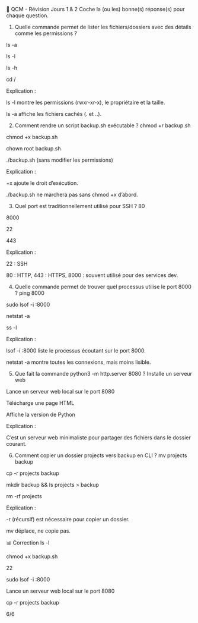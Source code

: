 📝 QCM - Révision Jours 1 & 2
Coche la (ou les) bonne(s) réponse(s) pour chaque question.

1. Quelle commande permet de lister les fichiers/dossiers avec des détails comme les permissions ?

ls -a

ls -l

ls -h

cd /

Explication :

ls -l montre les permissions (rwxr-xr-x), le propriétaire et la taille.

ls -a affiche les fichiers cachés (. et ..).

2. Comment rendre un script backup.sh exécutable ?
chmod +r backup.sh

chmod +x backup.sh

chown root backup.sh

./backup.sh (sans modifier les permissions)

Explication :

+x ajoute le droit d’exécution.

./backup.sh ne marchera pas sans chmod +x d’abord.

3. Quel port est traditionnellement utilisé pour SSH ?
80

8000

22

443

Explication :

22 : SSH

80 : HTTP, 443 : HTTPS, 8000 : souvent utilisé pour des services dev.

4. Quelle commande permet de trouver quel processus utilise le port 8000 ?
ping 8000

sudo lsof -i :8000

netstat -a

ss -l

Explication :

lsof -i :8000 liste le processus écoutant sur le port 8000.

netstat -a montre toutes les connexions, mais moins lisible.

5. Que fait la commande python3 -m http.server 8080 ?
Installe un serveur web

Lance un serveur web local sur le port 8080

Télécharge une page HTML

Affiche la version de Python

Explication :

C’est un serveur web minimaliste pour partager des fichiers dans le dossier courant.

6. Comment copier un dossier projects vers backup en CLI ?
mv projects backup

cp -r projects backup

mkdir backup && ls projects > backup

rm -rf projects

Explication :

-r (récursif) est nécessaire pour copier un dossier.

mv déplace, ne copie pas.

📊 Correction
ls -l

chmod +x backup.sh

22

sudo lsof -i :8000

Lance un serveur web local sur le port 8080

cp -r projects backup


6/6
